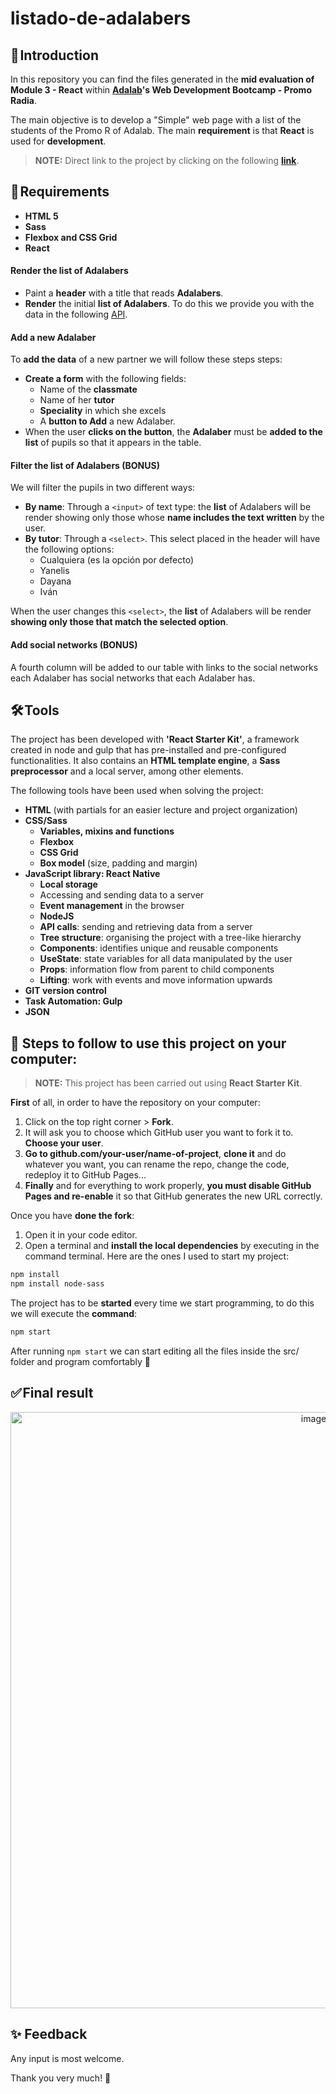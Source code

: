 # listado-de-adalabers

## 🚀 Introduction

In this repository you can find the files generated in the **mid evaluation of Module 3 - React** within **[Adalab](https://adalab.es/)'s Web Development Bootcamp - Promo Radia**.

The main objective is to develop a "Simple" web page with a list of the students of the Promo R of Adalab. The main **requirement** is that **React** is used for **development**.

> **NOTE:** Direct link to the project by clicking on the following **[link](https://marocena26.github.io/listado-de-adalabers/)**.

## 📝 Requirements

- **HTML 5**
- **Sass**
- **Flexbox and CSS Grid**
- **React**

#### Render the list of Adalabers

- Paint a **header** with a title that reads **Adalabers**.
- **Render** the initial **list of Adalabers**. To do this we provide you with the data in the following [API](https://beta.adalab.es/curso-intensivo-fullstack-recursos/apis/adalabers-v1/promo-radsajsd.json).

#### Add a new Adalaber

To **add the data** of a new partner we will follow these steps steps:
- **Create a form** with the following fields:
  - Name of the **classmate**
  - Name of her **tutor**
  - **Speciality** in which she excels
  - A **button to Add** a new Adalaber.
- When the user **clicks on the button**, the **Adalaber** must be **added to the list** of pupils so that it appears in the table.

#### Filter the list of Adalabers (BONUS)

We will filter the pupils in two different ways: 

- **By name**: Through a `<input>` of text type: the **list** of Adalabers will be render showing only those whose **name includes the text written** by the user.
- **By tutor**: Through a `<select>`. This select placed in the header will have the following options:
  - Cualquiera (es la opción por defecto)
  - Yanelis
  - Dayana
  - Iván

When the user changes this `<select>`, the **list** of Adalabers will be render **showing only those that match the selected option**.


#### Add social networks (BONUS)

A fourth column will be added to our table with links to the social networks each Adalaber has social networks that each Adalaber has.

## 🛠️ Tools

The project has been developed with **'React Starter Kit'**, a framework created in node and gulp that has pre-installed and pre-configured functionalities. It also contains an **HTML template engine**, a **Sass preprocessor** and a local server, among other elements.

The following tools have been used when solving the project:

- **HTML** (with partials for an easier lecture and project organization)
- **CSS/Sass**
  - **Variables, mixins and functions**
  - **Flexbox**
  - **CSS Grid**
  - **Box model** (size, padding and margin)
- **JavaScript library: React Native**
  - **Local storage**
  - Accessing and sending data to a server
  - **Event management** in the browser
  - **NodeJS**
  - **API calls**: sending and retrieving data from a server
  - **Tree structure**: organising the project with a tree-like hierarchy
  - **Components**: identifies unique and reusable components
  - **UseState**: state variables for all data manipulated by the user
  - **Props**: information flow from parent to child components
  - **Lifting**: work with events and move information upwards
- **GIT version control**
- **Task Automation: Gulp**
- **JSON**

## 💾 Steps to follow to use this project on your computer:

> **NOTE:** This project has been carried out using **React Starter Kit**.

**First** of all, in order to have the repository on your computer:

1. Click on the top right corner > **Fork**.
2. It will ask you to choose which GitHub user you want to fork it to. **Choose your user**.
3. **Go to github.com/your-user/name-of-project**, **clone it** and do whatever you want, you can rename the repo, change the code, redeploy it to GitHub Pages...
4. **Finally** and for everything to work properly, **you must disable GitHub Pages and re-enable** it so that GitHub generates the new URL correctly.

Once you have **done the fork**:

1. Open it in your code editor.
2. Open a terminal and **install the local dependencies** by executing in the command terminal. Here are the ones I used to start my project:

```bash
npm install 
npm install node-sass
```

The project has to be **started** every time we start programming, to do this we will execute the **command**:

```bash
npm start
```
After running `npm start` we can start editing all the files inside the src/ folder and program comfortably 💫


## ✅ Final result
<div id="header" align="center">
<img width="954" alt="image" src="https://user-images.githubusercontent.com/113302094/211934718-9525c738-8cd4-4e03-9b50-c236811a00a0.png">
</div>


## ✨ Feedback 

Any input is most welcome.

Thank you very much! 🤗


